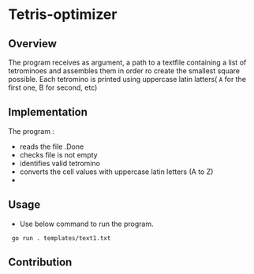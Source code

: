# Tetris-optimizer

## Overview

The program receives as argument, a path to a textfile containing a list of tetrominoes and assembles them in order ro create the smallest square possible.
Each tetromino is printed using uppercase latin latters( `A` for the first one, B for second, etc)

## Implementation
The program :
+ reads the file .Done
+ checks file is not empty
+ identifies valid tetromino
+ converts the cell values with uppercase latin letters (A to Z)
+ 

## Usage
+ Use below command to run the program.

` go run . templates/text1.txt`


## Contribution
